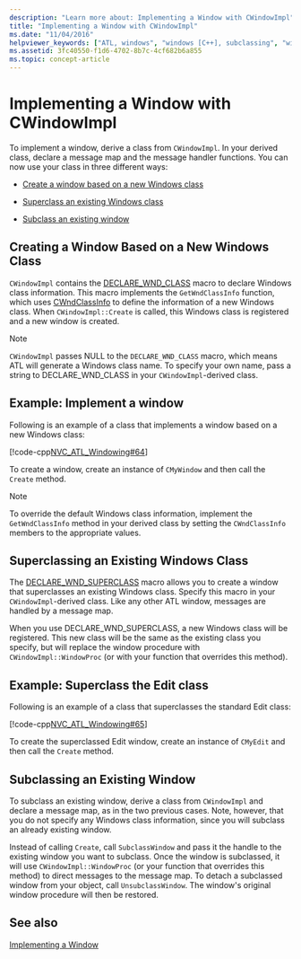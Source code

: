 ```yaml
---
description: "Learn more about: Implementing a Window with CWindowImpl"
title: "Implementing a Window with CWindowImpl"
ms.date: "11/04/2016"
helpviewer_keywords: ["ATL, windows", "windows [C++], subclassing", "windows [C++], superclassing", "windows [C++], ATL", "subclassing ATL window classes", "superclassing, ATL"]
ms.assetid: 3fc40550-f1d6-4702-8b7c-4cf682b6a855
ms.topic: concept-article
---
```

# Implementing a Window with CWindowImpl

To implement a window, derive a class from `CWindowImpl`. In your derived class, declare a message map and the message handler functions. You can now use your class in three different ways:

- [Create a window based on a new Windows class](#_atl_creating_a_window_based_on_a_new_windows_class)

- [Superclass an existing Windows class](#_atl_superclassing_an_existing_windows_class)

- [Subclass an existing window](#_atl_subclassing_an_existing_window)

## <a name="_atl_creating_a_window_based_on_a_new_windows_class"></a> Creating a Window Based on a New Windows Class

`CWindowImpl` contains the [DECLARE_WND_CLASS](reference/window-class-macros.md#declare_wnd_class) macro to declare Windows class information. This macro implements the `GetWndClassInfo` function, which uses [CWndClassInfo](../atl/reference/cwndclassinfo-class.md) to define the information of a new Windows class. When `CWindowImpl::Create` is called, this Windows class is registered and a new window is created.

> [!NOTE]
> `CWindowImpl` passes NULL to the `DECLARE_WND_CLASS` macro, which means ATL will generate a Windows class name. To specify your own name, pass a string to DECLARE_WND_CLASS in your `CWindowImpl`-derived class.

## Example: Implement a window

Following is an example of a class that implements a window based on a new Windows class:

[!code-cpp[NVC_ATL_Windowing#64](../atl/codesnippet/cpp/implementing-a-window-with-cwindowimpl_1.h)]

To create a window, create an instance of `CMyWindow` and then call the `Create` method.

> [!NOTE]
> To override the default Windows class information, implement the `GetWndClassInfo` method in your derived class by setting the `CWndClassInfo` members to the appropriate values.

## <a name="_atl_superclassing_an_existing_windows_class"></a> Superclassing an Existing Windows Class

The [DECLARE_WND_SUPERCLASS](reference/window-class-macros.md#declare_wnd_superclass) macro allows you to create a window that superclasses an existing Windows class. Specify this macro in your `CWindowImpl`-derived class. Like any other ATL window, messages are handled by a message map.

When you use DECLARE_WND_SUPERCLASS, a new Windows class will be registered. This new class will be the same as the existing class you specify, but will replace the window procedure with `CWindowImpl::WindowProc` (or with your function that overrides this method).

## Example: Superclass the Edit class

Following is an example of a class that superclasses the standard Edit class:

[!code-cpp[NVC_ATL_Windowing#65](../atl/codesnippet/cpp/implementing-a-window-with-cwindowimpl_2.h)]

To create the superclassed Edit window, create an instance of `CMyEdit` and then call the `Create` method.

## <a name="_atl_subclassing_an_existing_window"></a> Subclassing an Existing Window

To subclass an existing window, derive a class from `CWindowImpl` and declare a message map, as in the two previous cases. Note, however, that you do not specify any Windows class information, since you will subclass an already existing window.

Instead of calling `Create`, call `SubclassWindow` and pass it the handle to the existing window you want to subclass. Once the window is subclassed, it will use `CWindowImpl::WindowProc` (or your function that overrides this method) to direct messages to the message map. To detach a subclassed window from your object, call `UnsubclassWindow`. The window's original window procedure will then be restored.

## See also

[Implementing a Window](../atl/implementing-a-window.md)
